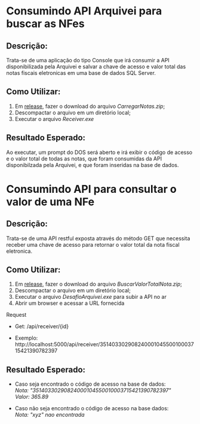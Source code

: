 # Consumindo API Arquivei para buscar as NFes

## Descrição:
Trata-se de uma aplicação do tipo Console que irá consumir a API disponibilizada pela Arquivei e salvar a chave de acesso e valor total das notas fiscais eletronicas em uma base de dados SQL Server.

## Como Utilizar:
1. Em [release](https://github.com/rrpatreze/arquivei/releases), fazer o download do arquivo *CarregarNotas.zip*;
2. Descompactar o arquivo em um diretório local;
3. Executar o arquivo *Receiver.exe*

## Resultado Esperado:
Ao executar, um prompt do DOS será aberto e irá exibir o código de acesso e o valor total de todas as notas, que foram consumidas da API disponibilzada pela Arquivei, e que foram inseridas na base de dados.


# Consumindo API para consultar o valor de uma NFe

## Descrição:
Trata-se de uma API restful exposta através do método GET que necessita receber uma chave de acesso para retornar o valor total da nota fiscal eletronica.

## Como Utilizar:
1. Em [release](https://github.com/rrpatreze/arquivei/releases), fazer o download do arquivo *BuscarValorTotalNota.zip*;
2. Descompactar o arquivo em um diretório local;
3. Executar o arquivo *DesafioArquivei.exe* para subir a API no ar
4. Abrir um browser e acessar a URL fornecida

Request
- Get: /api/receiver/{id}

- Exemplo: http://localhost:5000/api/receiver/35140330290824000104550010003715421390782397

## Resultado Esperado:

- Caso seja encontrado o código de acesso na base de dados:  
*Nota: "35140330290824000104550010003715421390782397"*  
*Valor: 365.89*

- Caso não seja encontrado o código de acesso na base dados:  
*Nota: "xyz" nao encontrada*

